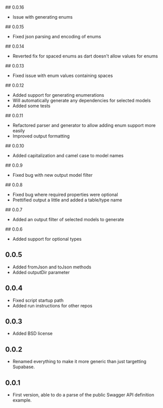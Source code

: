 ## 0.0.16

* Issue with generating enums

## 0.0.15

* Fixed json parsing and encoding of enums

## 0.0.14

* Reverted fix for spaced enums as dart doesn't allow values for enums

## 0.0.13

* Fixed issue with enum values containing spaces

## 0.0.12

* Added support for generating enumerations
* Will automatically generate any dependencies for selected models
* Added some tests

## 0.0.11

* Refactored parser and generator to allow adding enum support more easily
* Improved output formatting

## 0.0.10

* Added capitalization and camel case to model names

## 0.0.9

* Fixed bug with new output model filter

## 0.0.8

* Fixed bug where required properties were optional
* Prettified output a little and added a table/type name

## 0.0.7

* Added an output filter of selected models to generate

## 0.0.6

* Added support for optional types

## 0.0.5

* Added fromJson and toJson methods
* Added outputDir parameter

## 0.0.4

* Fixed script startup path
* Added run instructions for other repos

## 0.0.3

* Added BSD license

## 0.0.2

* Renamed everything to make it more generic than just targetting Supabase.

## 0.0.1

* First version, able to do a parse of the public Swagger API definition example.
